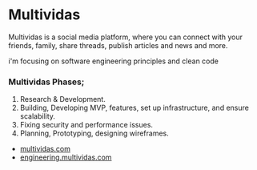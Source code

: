 # Multividas

Multividas is a social media platform, where you can connect with your friends, family, share threads, publish articles and news and more.

i'm focusing on software engineering principles and clean code

### Multividas Phases;

1. Research & Development.
2. Building, Developing MVP, features, set up infrastructure, and ensure scalability.
3. Fixing security and performance issues.
4. Planning, Prototyping, designing wireframes.

- [multividas.com](multividas.com)
- [engineering.multividas.com](engineering.multividas.com)
